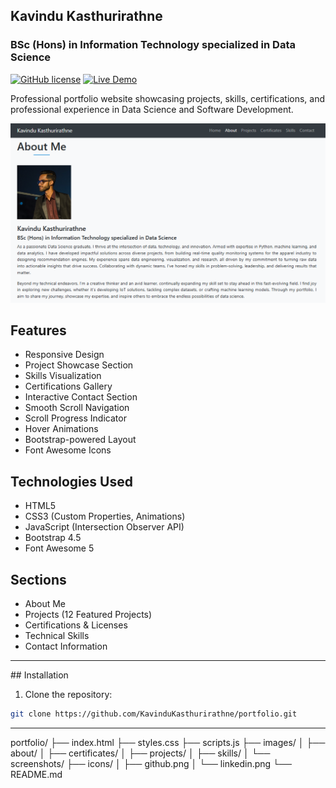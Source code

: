 ## Kavindu Kasthurirathne
### BSc (Hons) in Information Technology specialized in Data Science

[![GitHub license](https://img.shields.io/badge/license-MIT-blue.svg)](https://github.com/KavinduKasthurirathne/portfolio/blob/main/LICENSE)
[![Live Demo](https://img.shields.io/badge/Live-Demo-brightgreen)]([https://your-portfolio-link.com](https://kavindukasthurirathne.github.io/Portfolio-KavinduKasthurirathne/))

Professional portfolio website showcasing projects, skills, certifications, and professional experience in Data Science and Software Development.

![Portfolio Preview](images/portfolio.png)

## Features

- Responsive Design
- Project Showcase Section
- Skills Visualization
- Certifications Gallery
- Interactive Contact Section
- Smooth Scroll Navigation
- Scroll Progress Indicator
- Hover Animations
- Bootstrap-powered Layout
- Font Awesome Icons

## Technologies Used

- HTML5
- CSS3 (Custom Properties, Animations)
- JavaScript (Intersection Observer API)
- Bootstrap 4.5
- Font Awesome 5

## Sections

- About Me
- Projects (12 Featured Projects)
- Certifications & Licenses
- Technical Skills
- Contact Information

<hr>
## Installation

1. Clone the repository:
```bash
git clone https://github.com/KavinduKasthurirathne/portfolio.git
```

<hr>
portfolio/
├── index.html
├── styles.css
├── scripts.js
├── images/
│   ├── about/
│   ├── certificates/
│   ├── projects/
│   ├── skills/
│   └── screenshots/
├── icons/
│   ├── github.png
│   └── linkedin.png
└── README.md
